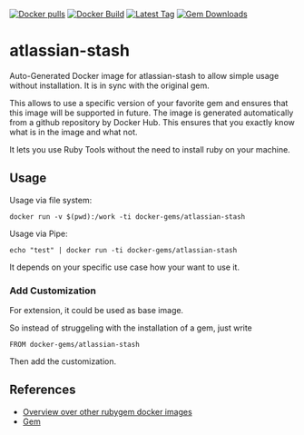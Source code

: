 [![Docker pulls](https://img.shields.io/docker/pulls/rubygem/atlassian-stash.svg)](https://hub.docker.com/r/rubygem/atlassian-stash/)
[![Docker Build](https://img.shields.io/docker/automated/rubygem/atlassian-stash.svg)](https://hub.docker.com/r/rubygem/atlassian-stash/)
[![Latest Tag](https://img.shields.io/github/tag/docker-rubygem/atlassian-stash.svg)](https://hub.docker.com/r/rubygem/atlassian-stash/)
[![Gem Downloads](https://img.shields.io/gem/dt/atlassian-stash.svg)](https://rubygems.org/gems/atlassian-stash/)
# atlassian-stash

Auto-Generated Docker image for atlassian-stash to allow simple usage without installation.
It is in sync with the original gem.

This allows to use a specific version of your favorite gem and ensures that this image will be supported in future.
The image is generated automatically from a github repository by Docker Hub.
This ensures that you exactly know what is in the image and what not.

It lets you use Ruby Tools without the need to install ruby on your machine.

## Usage

Usage via file system:

`docker run -v $(pwd):/work -ti docker-gems/atlassian-stash`

Usage via Pipe:

`echo "test" | docker run -ti docker-gems/atlassian-stash`

It depends on your specific use case how your want to use it.

### Add Customization

For extension, it could be used as base image.

So instead of struggeling with the installation of a gem, just write

`FROM docker-gems/atlassian-stash`

Then add the customization.

## References

 - [Overview over other rubygem docker images](https://github.com/thinkbot/docker-rubygem)
 - [Gem](https://rubygems.org/gems/atlassian-stash/)
